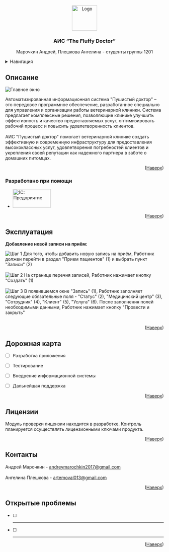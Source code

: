 <a name="readme-top"></a>

<!-- PROJECT LOGO -->
<br />
<div align="center">
  <a href="https://github.com/Gavriil-S/Coursework-MedStyle">
    <img src="https://stroicraft.ru/wp-content/uploads/github2/2.jpg" alt="Logo" width="80" height="80">
  </a>

<h3 align="center">АИС “The Fluffy Doctor”</h3>

  <p align="center">
    Марочкин Андрей, Плешкова Ангелина - студенты группы 1201
    <!-- <br />
    <a href="https://github.com/github_username/repo_name"><strong>Explore the docs »</strong></a>
    <br />
    <br />
    <a href="https://github.com/github_username/repo_name">View Demo</a>
    ·
    <a href="https://github.com/github_username/repo_name/issues">Report Bug</a>
    ·
    <a href="https://github.com/github_username/repo_name/issues">Request Feature</a> -->
  </p>
</div>



<!-- TABLE OF CONTENTS -->
<details>
  <summary>Навигация</summary>
  <ol>
    <!--<li>
      <a href="#getting-started">Getting Started</a>
      <ul>
        <li><a href="#prerequisites">Prerequisites</a></li>
        <li><a href="#installation">Installation</a></li>
      </ul>
    </li>-->
    <li><a href="#about-program">Описание</a></li>
    <li><a href="#instruments">Разработано при помощи</a></li>
    <li><a href="#usage-examples">Эксплуатация</a></li>
    <li><a href="#roadmap">Дорожная карта</a></li>
    <li><a href="#license">Лицензии</a></li>
    <li><a href="#contact">Контакты</a></li>
    <li><a href="#open-problems">Открытые проблемы</a></li>
  </ol>
</details>



<!-- ABOUT THE PROJECT -->
## Описание
<a name="about-program"></a>

<img src="https://stroicraft.ru/wp-content/uploads/forgithub/main.png" alt="Главное окно"/>

Автоматизированная информационная система "Пушистый доктор" – это передовое программное обеспечение, разработанное специально для управления и организации работы ветеринарной клиники. Система предлагает комплексные решения, позволяющие клинике улучшить эффективность и качество предоставляемых услуг, оптимизировать рабочий процесс и повысить удовлетворенность клиентов.<br /> <br />
АИС "Пушистый доктор" помогает ветеринарной клинике создать эффективную и современную инфраструктуру для предоставления высококлассных услуг, удовлетворения потребностей клиентов и укрепления своей репутации как надежного партнера в заботе о домашних питомцах.

<p align="right">(<a href="#readme-top">Наверх</a>)</p>



### Разработано при помощи
<a name="instruments"></a>

* <a href="https://v8.1c.ru/"><img src="https://static.1c.ru/images/guidline/logo_1.png" alt="1С: Предприятие" width="120" height="60"/></a>

<p align="right">(<a href="#readme-top">Наверх</a>)</p>


<!-- USAGE EXAMPLES -->
## Эксплуатация
<a name="usage-examples"></a>

<b>Добавление новой записи на приём:</b> <br/>

<img src="https://stroicraft.ru/wp-content/uploads/forgithub/step1.png" alt="Шаг 1"/>
Для того, чтобы добавить новую запись на приём, Работник должен перейти в раздел "Прием пациентов" (1) и выбрать пункт "Записи" (2)<br /> <br />

<img src="https://stroicraft.ru/wp-content/uploads/forgithub/step2.png" alt="Шаг 2"/>
На странице перечня записей, Работник нажимает кнопку "Создать" (1) <br /> <br />

<img src="https://stroicraft.ru/wp-content/uploads/forgithub/step3.png" alt="Шаг 3"/>
В появившемся окне "Запись" (1), Работник заполняет следующие обязательные поля - "Статус" (2), "Медицинский центр" (3), "Сотрудник" (4), "Клиент" (5), "Услуга" (6). После заполнения полей необходимыми данными, Работник нажимает кнопку "Провести и закрыть" <br /> <br />

<p align="right">(<a href="#readme-top">Наверх</a>)</p>



<!-- ROADMAP -->
## Дорожная карта
<a name="roadmap"></a>


- [ ] Разработка приложения
- [ ] Тестирование
- [ ] Внедрение информационной системы
- [ ] Дальнейшая поддержка


<p align="right">(<a href="#readme-top">Наверх</a>)</p>


<!-- LICENSE -->
## Лицензии
<a name="license"></a>

Модуль проверки лицензии находится в разработке. Контроль планируется осуществлять лицензионными ключами продукта.

<p align="right">(<a href="#readme-top">Наверх</a>)</p>



<!-- CONTACT -->
## Контакты
<a name="contact"></a>

Андрей Марочкин - andreymarochkin2017@gmail.com
<br/><br/>
Ангелина Плешкова - artemoval013@gmail.com

<!--Project Link: [https://github.com/github_username/repo_name](https://github.com/github_username/repo_name)-->

<p align="right">(<a href="#readme-top">Наверх</a>)</p>

## Открытые проблемы
<a name="open-problems"></a>

- [ ] ***
- [ ] ***

<p align="right">(<a href="#readme-top">Наверх</a>)</p>

<!-- ACKNOWLEDGMENTS -->
<!-- ## Acknowledgments

* []()
* []()
* []()

<p align="right">(<a href="#readme-top">back to top</a>)</p>-->



<!-- MARKDOWN LINKS & IMAGES -->
<!-- https://www.markdownguide.org/basic-syntax/#reference-style-links -->
[contributors-shield]: https://img.shields.io/github/contributors/github_username/repo_name.svg?style=for-the-badge
[contributors-url]: https://github.com/github_username/repo_name/graphs/contributors
[forks-shield]: https://img.shields.io/github/forks/github_username/repo_name.svg?style=for-the-badge
[forks-url]: https://github.com/github_username/repo_name/network/members
[stars-shield]: https://img.shields.io/github/stars/github_username/repo_name.svg?style=for-the-badge
[stars-url]: https://github.com/github_username/repo_name/stargazers
[issues-shield]: https://img.shields.io/github/issues/github_username/repo_name.svg?style=for-the-badge
[issues-url]: https://github.com/github_username/repo_name/issues
[license-shield]: https://img.shields.io/github/license/github_username/repo_name.svg?style=for-the-badge
[license-url]: https://github.com/github_username/repo_name/blob/master/LICENSE.txt
[linkedin-shield]: https://img.shields.io/badge/-LinkedIn-black.svg?style=for-the-badge&logo=linkedin&colorB=555
[linkedin-url]: https://linkedin.com/in/linkedin_username
[product-screenshot]: https://история-народа.рф/images/others/123.png
[Next.js]: https://img.shields.io/badge/next.js-000000?style=for-the-badge&logo=nextdotjs&logoColor=white
[Next-url]: https://nextjs.org/
[React.js]: https://img.shields.io/badge/React-20232A?style=for-the-badge&logo=react&logoColor=61DAFB
[React-url]: https://reactjs.org/
[Vue.js]: https://img.shields.io/badge/Vue.js-35495E?style=for-the-badge&logo=vuedotjs&logoColor=4FC08D
[Vue-url]: https://vuejs.org/
[Angular.io]: https://img.shields.io/badge/Angular-DD0031?style=for-the-badge&logo=angular&logoColor=white
[Angular-url]: https://angular.io/
[Svelte.dev]: https://img.shields.io/badge/Svelte-4A4A55?style=for-the-badge&logo=svelte&logoColor=FF3E00
[Svelte-url]: https://svelte.dev/
[Laravel.com]: https://img.shields.io/badge/Laravel-FF2D20?style=for-the-badge&logo=laravel&logoColor=white
[Laravel-url]: https://laravel.com
[Bootstrap.com]: https://img.shields.io/badge/Bootstrap-563D7C?style=for-the-badge&logo=bootstrap&logoColor=white
[Bootstrap-url]: https://getbootstrap.com
[JQuery.com]: https://img.shields.io/badge/jQuery-0769AD?style=for-the-badge&logo=jquery&logoColor=white
[JQuery-url]: https://jquery.com 
[1C-url]: https://v8.1c.ru/ 
[1C.ru]: https://static.1c.ru/images/guidline/logo_1.png
